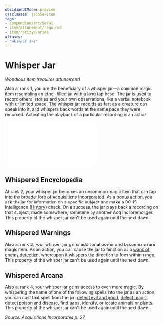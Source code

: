 ```yaml
---
obsidianUIMode: preview
cssclasses: json5e-item
tags:
- compendium/src/5e/ai
- item/attunement/required
- item/rarity/varies
aliases: 
- "Whisper Jar"
---
```

# Whisper Jar
*Wondrous item (requires attunement)*  


Also at rank 1, you are the beneficiary of a whisper jar—a common magic item resembling an ether-filled jar with a long tap hose. The jar is used to record others' stories and your own observations, like a verbal notebook with unlimited space. The whisper jar records as fast as a creature can speak into it, and whispers back words at the same pace they were recorded. Activating the playback of a particular recording is an action.

![Things Recorded in Your Whisper Jar](2-Mechanics/CLI/tables/things-recorded-in-your-whisper-jar-ai.md)

## Whispered Encyclopedia

At rank 2, your whisper jar becomes an uncommon magic item that can tap into the broader lore of Acquisitions Incorporated. As a bonus action, you ask the jar for information on a specific subject and make a DC 15 Intelligence ([History](2-Mechanics/CLI/rules/skills.md#History)) check. On a success, the jar plays back a recording on that subject, made somewhere, sometime by another Acq Inc loremonger. This property of the whisper jar can't be used again until the next dawn.

## Whispered Warnings

Also at rank 3, your whisper jar gains additional power and becomes a rare magic item. As an action, you can cause the jar to function as a [wand of enemy detection](2-Mechanics/CLI/items/wand-of-enemy-detection.md), whereupon it whispers the direction to foes within range. This property of the whisper jar can't be used again until the next dawn.

## Whispered Arcana

Also at rank 4, your whisper jar gains access to even more magic. By whispering the name of one of the following spells into the jar as an action, you can cast that spell from the jar: [detect evil and good](2-Mechanics/CLI/spells/detect-evil-and-good.md), [detect magic](2-Mechanics/CLI/spells/detect-magic.md), [detect poison and disease](2-Mechanics/CLI/spells/detect-poison-and-disease.md), [find traps](2-Mechanics/CLI/spells/find-traps.md), [identify](2-Mechanics/CLI/spells/identify.md), or [locate animals or plants](2-Mechanics/CLI/spells/locate-animals-or-plants.md). This property of the whisper jar can't be used again until the next dawn.

*Source: Acquisitions Incorporated p. 27*
